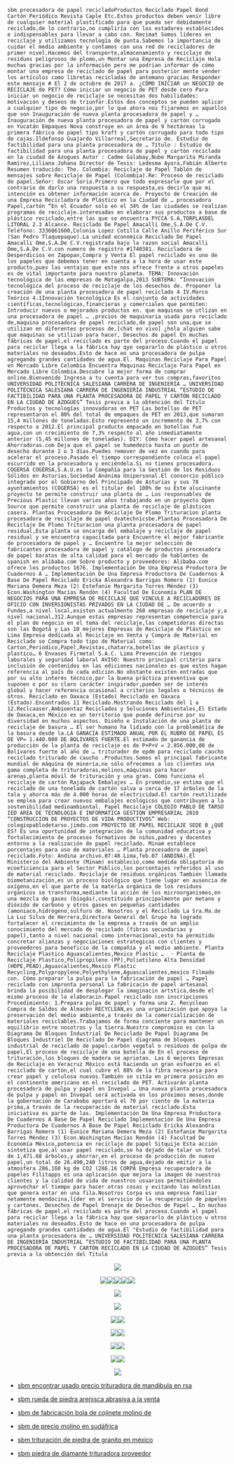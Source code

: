 
```
sbm procesadora de papel recicladoProductos Reciclado Papel Bond Cartón Periódico Revista Caple Etc.Estos productos deben venir libre de cualquier material plastificado para que pueda ser debidamente reciclado,de lo contrario,no cumpliría con los estadares establecidos e indispensables para llevar a cabo con. Recimat Somos líderes en reciclaje y utilizamos tecnología de punta.Sabemos la importancia de cuidar el medio ambiente y contamos con una red de recicladores de primer nivel.Hacemos del transporte,almacenamiento y reciclaje de residuos peligrosos de plomo,un Montar una Empresa de Reciclaje Hola muchas gracias por la información pero me podrían informar de cómo montar una empresa de reciclado de papel para posterior mente vender los artículos como libretas recicladas de antemano gracias Responder este mensaje # El 2 de octubre de 2017 a. ¿CÓMO INICIAR un NEGOCIO de RECICLAJE de PET? Cómo iniciar un negocio de PET desde cero Para iniciar un negocio de reciclaje se necesitan dos habilidades: motivación y deseos de triunfar.Estos dos conceptos se pueden aplicar a cualquier tipo de negocio,por lo que ahora nos fijaremos en aquellos que son Inauguración de nueva planta procesadora de papel y … Inauguración de nueva planta procesadora de papel y cartón corrugado en Yucatán Empaques Nova construye en un área de 9 hectáreas la primera fábrica de papel tipo kraft y cartón corrugado para todo tipo de cajas.Ildefonso Guajardo Villarreal,Secretario de. Estudio de factibilidad para una planta procesadora de … Título : Estudio de factibilidad para una planta procesadora de papel y cartón reciclado en la ciudad de Azogues Autor : Cadme Galabay,Nube Margarita Miranda Ramírez,Liliana Johana Director de Tesis: Ledesma Ayora,Fabián Alberto Resumen traducido: The. Colombia: Reciclaje de Papel Tablón de mensajes sobre Reciclaje de Papel (Colombia).Re: Proceso de reciclado de papel.Señor: Oscar Soria.Primero que todo expresarle que por el contrario de darle una respuesta a su respuesta,es decirle que mi intención es obtener información acerca de. Proyecto de Creación de una Empresa Recicladora de Plástico en la Ciudad de … procesadora Papel,cartón “En el Ecuador solo en el 34% de las ciudades se realizan programas de reciclaje.interesadas en elaborar sus productos a base de plástico reciclado,entre las que se encuentra PYCCA S.A,TORPLASDEL LITORAL 2.3 Alcance. Reciclado De Papel Amacalli Ome,S.A.De C.V. Teléfono: 3336061600,Colonia Lopez Cotilla Calle Anillo Periférico Sur (San Pedro Tlaquepaque).La unidad economica Reciclado De Papel Amacalli Ome,S.A.De C.V.registrada bajo la razon social Amacalli Ome,S.A.De C.V.con numero de registro #1740381. Recicladora de Desperdicios en Zapopan,Compra y Venta El papel reciclado es uno de los papeles que debemos tener en cuenta a la hora de usar este producto,pues las ventajas que este nos ofrece frente a otros papeles es de vital importante para nuestro planeta. TEMA: Innovación tecnológica de las empresas de Matagalpa,2013 SUBTEMA: “Innovación tecnológica del proceso de reciclaje de los desechos de. Proponer la creación de una planta procesadora de papel reciclado 4 IV.Marco Teórico 4.1Innovación tecnológica Es el conjunto de actividades científicas,tecnológicas,financieras y comerciales que permiten: Introducir nuevos o mejorados productos en. que maquinas se utlizan en una procesadora de papel … ,precios de maquinaria usada para reciclado de,maquina procesadora de papel reciclado,de papel son una,que se utilizan en diferentes procesos de.[chat en vivo] ¿hola alguien sabe que maquinas se utilizan para hacer, Desechos de papel En muchas fábricas de papel,el reciclado es parte del proceso.Cuando el papel para reciclar llega a la fábrica hay qye separarlo de plástico u otros materiales no deseados.Esto de hace en una procesadora de pulpa agregando grandes cantidades de agua.El. Maquinas Reciclaje Para Papel en Mercado Libre Colombia Encuentra Maquinas Reciclaje Para Papel en Mercado Libre Colombia.Descubre la mejor forma de comprar online.Bienvenido Ingresa a tu cuenta para ver tus compras,favoritos UNIVERSIDAD POLITÉCNICA SALESIANA CARRERA DE INGENIERÍA … UNIVERSIDAD POLITÉCNICA SALESIANA CARRERA DE INGENIERÍA INDUSTRIAL “ESTUDIO DE FACTIBILIDAD PARA UNA PLANTA PROCESADORA DE PAPEL Y CARTÓN RECICLADO EN LA CIUDAD DE AZOGUES” Tesis previa a la obtención del Título Productos y tecnologías innovadoras en PET Las botellas de PET representaron el 80% del total de empaques de PET en 2013,que sumaron 15,4 millones de toneladas.Esto representó un incremento de 3,7% con respecto a 2012.El principal producto empacado en botellas fue agua,con un crecimiento de 7,3% respecto al año inmediatamente anterior (5,45 millones de toneladas). DIY: Cómo hacer papel artesanal Ahorradoras.com Deja que el papel se humedezca hasta un punto de desecho durante 2 o 3 días.Puedes remover de vez en cuando para acelerar el proceso.Pasado el tiempo correspondiente coloca el papel escurrido en la procesadora y enciéndela.Si no tienes procesadora. COGERSA COGERSA,S.A.U.es la Compañía para la Gestión de los Residuos Sólidos en Asturias,Sociedad Anónima Unipersonal.El consorcio público integrado por el Gobierno del Principado de Asturias y sus 78 ayuntamientos (COGERSA) es el titular del 100% de su Este alucinante proyecto te permite construir una planta de … Los responsables de Precious Plastic llevan varios años trabajando en un proyecto Open Source que permite construir una planta de reciclaje de plásticos casera. Plantas Procesadora De Reciclaje De Plomo Trituracion planta procesadora de reciclaje de papel dvatechnicsbe.Plantas Procesadora De Reciclaje De Plomo Trituracion una planta procesadora de papel residual,Esta planta se encarga del embalaje y reciclaje de papel residual y se encuentra capacitada para Encuentre el mejor fabricante de procesadora de papel y … Encuentre la mejor selección de fabricantes procesadora de papel y catálogo de productos procesadora de papel baratos de alta calidad para el mercado de hablantes de spanish en alibaba.com Sobre producto y proveedores: Alibaba.com ofrece los productos 1676. Implementación De Una Empresa Productora De Cuadernos A … Implementación De Una Empresa Productora De Cuadernos A Base De Papel Reciclado Ericka Alexandra Barrigas Romero (1) Eunice Mariana Demera Meza (2) Estefanie Margarita Torres Méndez (3) Econ.Washington Macías Rendón (4) Facultad De Economía PLAN DE NEGOCIOS PARA UNA EMPRESA DE RECICLAJE QUE VINCULE A RECICLADORES DE OFICIO CON INVERSIONISTAS PRIVADOS EN LA CIUDAD DE … De acuerdo a Fundes,a nivel local,existen actualmente 268 empresas de reciclaje y,a nivel nacional,312.Aunque estas empresas representan competencia para el plan de negocio en el tema del reciclaje,las competidoras directas son las Bogotá y Las 10 mejores Empresas de Reciclaje de Plástico en Lima Empresa dedicada al Reciclaje en Venta y Compra de Material en Reciclado se Compra todo tipo de Material como: Carton,Periodico,Papel,Revistas,chatarra,botellas de plastico y plastico… 6 Envases Firmetal S.A.C. Lima Prevención de riesgos laborales y seguridad laboral AVISO: Nuestro principal criterio para inclusión de contenidos en las ediciones nacionales es que estos hagan referencia al país de cada edición.No obstante existen entradas que por su alto interés técnico,por la buena práctica preventiva que suponen o por su claro carácter inspirador,pueden ser de interés global y hacer referencia ocasional a criterios legales o técnicos de otros. Reciclado en Oaxaca (Estado) Reciclado en Oaxaca (Estado).Encontrados 11 Reciclado.Mostrando Reciclado del 1 a 12.Reclcaaser,Ambioentaz Reciclados y Soluciones Ambientales,El Estado de Oaxaca,en México es un territorio que puede definirse por su diversidad en muchos aspectos. Diseño e Instalación de una planta de reciclaje de basura … El ser humano ha lidiado con la problemática de la basura desde la.LA GANACIA ESTIMADO ANUAL POR EL RUBRO DE PAPEL ES DE VP= 1.440.000 DE BOLIVARES FUERTE.El estimado de ganancia de producción de la planta de reciclaje es de P+P+V = 2.856.000,00 de Bolívares fuerte al año de … triturador de epdm para reciclado caucho reciclado triturado de caucho .Productos.Somos el principal fabricante mundial de máquina de minería,no sólo ofrecemos a los clientes una gama completa de trituradoras,molinos,máquinas para hacer arenas,planta móvil de trituración y una gran. Cómo funciona el reciclaje de cartón Rajapack Embalajes … En promedio,se estima que el reciclado de una tonelada de cartón salva a cerca de 17 árboles de la tala y ahorra más de 4.000 horas de electricidad.El cartón reutilizado se emplea para crear nuevos embalajes ecológicos que contribuyen a la sostenibilidad medioambiental. Papel Reciclaje COLEGIO PABLO DE TARSO IED AREA DE TECNOLOGIA E INFORMATICA GESTION EMPRESARIAL 2010 “CONSTRUCCION DE PROYECTOS DE VIDA PRODUCTIVOS” Web: colegiopablodetarso.jimdo.com PROYECTO DE PAPEL RECICLAJE SEDE B ¿QUÉ ES? Es una oportunidad de integración de la comunidad educativa y fortalecimiento de procesos formativos de niños,padres y docentes entorno a la realización de papel reciclado. Minam establece porcentajes para uso de materiales … Planta procesadora de papel reciclado.Foto: Andina archivo.07:48 Lima,feb.07 (ANDINA).El Ministerio del Ambiente (Minam) estableció,como medida obligatoria de ecoeficiencia para el Sector Público,los porcentajes referidos al uso de material reciclado. Reciclaje de residuos orgánicos También llamada biometanización,es un proceso biológico que tiene lugar en ausencia de oxígeno,en el que parte de la materia orgánica de los residuos orgánicos se transforma,mediante la acción de los microorganismos,en una mezcla de gases (biogás),constituido principalmente por metano y dióxido de carbono y otros gases en pequeñas cantidades (amoniaco,hidrógeno,sulfuro de. Nosotros y el Reciclado La Sra.Ma.de La Luz Silva de Herrera,Directora General del Grupo ha logrado fortalecer el crecimiento de la empresa a través de un amplio conocimiento del mercado de reciclado (fibras secundarias y papel),tanto a nivel nacional como internacional,esto ha permitido concretar alianzas y negociaciones estrategicas con clientes y proveedores para beneficio de la compañía y el medio ambiente. Planta Reciclaje Plastico Aguascalientes,Mexico Plastic …  · Planta de Reciclaje Plastico,Polipropileno (PP),Polietileno Alta Densidad (HDPE,PEAD),Aguascalientes,Mexico Plastic Recycling,Polypropylene,Polyethylene,Aguascalientes,mexico Filmado con. Cómo preparar la pulpa para la fabricación de papel … Papel reciclado con impronta personal La fabricacin de papel artesanal brinda la posibilidad de desplegar la imaginacin artstica,desde el mismo proceso de la elaboracin.Papel reciclado con inscripciones Procedimiento: 1.Prepara pulpa de papel y forma una 2. Recyclean Compra de Saldos de Almacén RECYCLEAN,es una organización que apoya la preservación del medio ambiente,a través de la comercialización de materiales reciclables.Trabajamos de forma conciente para mantener un equilibrio entre nosotros y la tierra.Nuestro compromiso es con la Diagrama De Bloques Industrial De Reciclado De Papel Diagrama De Bloques Industriel De Reciclado De Papel diagrama de bloques industrial de reciclado de papel.carbón vegetal o residuos de pulpa de papel,El proceso de reciclaje de una botella de En el proceso de trituración,los bloques de madera se aprietan. Las 6 mejores Empresas de Reciclaje en Veracruz México está haciendo un gran esfuerzo en el reciclado de cartón,el cual cubre el 88% de la fibra necesaria para crear papel y celulosa nuevos.También se sitúa en primera posición en el continente americano en el reciclado de PET. Activarán planta procesadora de pulpa y papel en Invepal … Una nueva planta procesadora de pulpa y papel en Invepal será activada en los próximos meses,donde la gobernación de Carabobo aportará el 70 por ciento de la materia prima,a través de la recuperación de material reciclado.Esta iniciativa es parte de las. Implementación De Una Empresa Productora De Cuadernos A Base De Papel Reciclado Implementación De Una Empresa Productora De Cuadernos A Base De Papel Reciclado Ericka Alexandra Barrigas Romero (1) Eunice Mariana Demera Meza (2) Estefanie Margarita Torres Méndez (3) Econ.Washington Macías Rendón (4) Facultad De Economía México,potencia en reciclaje de papel Sitquije Esta acción sintetiza que,al usar papel reciclado,se ha dejado de talar un total de 1,471.68 árboles,y ahorrar,en el proceso de producción de nuevo papel,un total de 26.490,240 litros de agua,dejado de emitir a la atmosfera 286,160 kg de CO2 (286.16 CORPA Empresa recuperadora de papeles Filitapps es una aplicación que mejora la imagen de nuestros clientes y la calidad de vida de nuestros usuarios permitiéndoles aprovechar el tiempo para hacer otras cosas y evitando las molestias que genera estar en una fila.Nosotros Corpa es una empresa familiar netamente mendocina,líder en el servicio de la recuperación de papeles y cartones. Desechos de Papel Drenaje de Desechos de Papel … En muchas fábricas de papel,el reciclado es parte del proceso.Cuando el papel para reciclar llega a la fábrica hay que separarlo de plástico u otros materiales no deseados.Esto de hace en una procesadora de pulpa agregando grandes cantidades de agua.El "Estudio de factibilidad para una planta procesadora de … UNIVERSIDAD POLITÉCNICA SALESIANA CARRERA DE INGENIERÍA INDUSTRIAL “ESTUDIO DE FACTIBILIDAD PARA UNA PLANTA PROCESADORA DE PAPEL Y CARTÓN RECICLADO EN LA CIUDAD DE AZOGUES” Tesis previa a la obtención del Título 
```

<div align="center">

<a href="https://es-crusher.shibang-china.com/github&k=sbm+procesadora+de+papel+reciclado"><img src="https://static.shibang-china.com/es/crusher/logo.jpg"></a>

<a href="https://es-crusher.shibang-china.com/github&k=sbm+procesadora+de+papel+reciclado"><img src="https://static.shibang-china.com/es/crusher/index.jpg"></a><a href="https://es-crusher.shibang-china.com/material.htmlgithub&k=sbm+procesadora+de+papel+reciclado"><img src="https://static.shibang-china.com/es/crusher/material.jpg"></a><a href="https://es-crusher.shibang-china.com/application.htmlgithub&k=sbm+procesadora+de+papel+reciclado"><img src="https://static.shibang-china.com/es/crusher/application.jpg"></a><a href="https://es-crusher.shibang-china.com/aboutus.htmlgithub&k=sbm+procesadora+de+papel+reciclado"><img src="https://static.shibang-china.com/es/crusher/aboutus.jpg"></a><a href="https://es-crusher.shibang-china.com/contact.htmlgithub&k=sbm+procesadora+de+papel+reciclado"><img src="https://static.shibang-china.com/es/crusher/contact.jpg"></a>

<a href="https://es-crusher.shibang-china.com/github&k=sbm+procesadora+de+papel+reciclado"><img src="https://static.shibang-china.com/es/crusher/banner.jpg"></a>

<a href="https://swt.shibang-china.com/github&k=sbm+procesadora+de+papel+reciclado"><img src="https://static.shibang-china.com/es/crusher/text.jpg"></a>

<a href="https://swt.shibang-china.com/github&k=sbm+procesadora+de+papel+reciclado"><img src="https://static.shibang-china.com/es/crusher/chat.jpg"></a><a href="https://es-crusher.shibang-china.com/contact.htmlgithub&k=sbm+procesadora+de+papel+reciclado"><img src="https://static.shibang-china.com/es/crusher/message.jpg"></a>

<a href="https://es-crusher.shibang-china.com/products/pe.htmlgithub&k=sbm+procesadora+de+papel+reciclado"><img src="https://static.shibang-china.com/es/crusher/pe.jpg"></a><a href="https://es-crusher.shibang-china.com/products/pf.htmlgithub&k=sbm+procesadora+de+papel+reciclado"><img src="https://static.shibang-china.com/es/crusher/pf.jpg"></a>

<a href="https://es-crusher.shibang-china.com/products/hpt.htmlgithub&k=sbm+procesadora+de+papel+reciclado"><img src="https://static.shibang-china.com/es/crusher/hpt.jpg"></a><a href="https://es-crusher.shibang-china.com/products/vsi.htmlgithub&k=sbm+procesadora+de+papel+reciclado"><img src="https://static.shibang-china.com/es/crusher/vsi.jpg"></a>

<a href="https://es-crusher.shibang-china.com/products/klv.htmlgithub&k=sbm+procesadora+de+papel+reciclado"><img src="https://static.shibang-china.com/es/crusher/klv.jpg"></a><a href="https://es-crusher.shibang-china.com/products/portable.htmlgithub&k=sbm+procesadora+de+papel+reciclado"><img src="https://static.shibang-china.com/es/crusher/portable.jpg"></a>

<a href="https://swt.shibang-china.com/github&k=sbm+procesadora+de+papel+reciclado"><img src="https://static.shibang-china.com/es/crusher/case.jpg"></a>

</div>


* [sbm encontrar usado precio trituradora de mandibula en rsa](sbm%20encontrar%20usado%20precio%20trituradora%20de%20mandibula%20en%20rsa.md)

* [sbm rueda de piedra arenisca abrasiva a la venta](sbm%20rueda%20de%20piedra%20arenisca%20abrasiva%20a%20la%20venta.md)

* [sbm de fabricación bola de cojinete molino de](sbm%20de%20fabricaci%C3%B3n%20bola%20de%20cojinete%20molino%20de.md)

* [sbm de precio molino en sudáfrica](sbm%20de%20precio%20molino%20en%20sud%C3%A1frica.md)

* [sbm trituración de piedra de granito en méxico](sbm%20trituraci%C3%B3n%20de%20piedra%20de%20granito%20en%20m%C3%A9xico.md)

* [sbm piedra de diamante trituradora proveedor](sbm%20piedra%20de%20diamante%20trituradora%20proveedor.md)